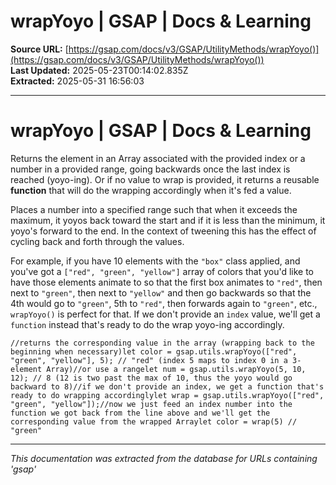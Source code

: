 # wrapYoyo | GSAP | Docs & Learning

**Source URL:** [https://gsap.com/docs/v3/GSAP/UtilityMethods/wrapYoyo()](https://gsap.com/docs/v3/GSAP/UtilityMethods/wrapYoyo())  
**Last Updated:** 2025-05-23T00:14:02.835Z  
**Extracted:** 2025-05-31 16:56:03

---

# wrapYoyo | GSAP | Docs & Learning

Returns the element in an Array associated with the provided index or a number in a provided range, going backwards once the last index is reached (yoyo-ing). Or if no value to wrap is provided, it returns a reusable **function** that will do the wrapping accordingly when it's fed a value.

Places a number into a specified range such that when it exceeds the maximum, it yoyos back toward the start and if it is less than the minimum, it yoyo's forward to the end. In the context of tweening this has the effect of cycling back and forth through the values.

For example, if you have 10 elements with the `"box"` class applied, and you've got a `["red", "green", "yellow"]` array of colors that you'd like to have those elements animate to so that the first box animates to `"red"`, then next to `"green"`, then next to `"yellow"` and then go backwards so that the 4th would go to `"green"`, 5th to `"red"`, then forwards again to `"green"`, etc., `wrapYoyo()` is perfect for that. If we don't provide an `index` value, we'll get a `function` instead that's ready to do the wrap yoyo-ing accordingly.

```
//returns the corresponding value in the array (wrapping back to the beginning when necessary)let color = gsap.utils.wrapYoyo(["red", "green", "yellow"], 5); // "red" (index 5 maps to index 0 in a 3-element Array)//or use a rangelet num = gsap.utils.wrapYoyo(5, 10, 12); // 8 (12 is two past the max of 10, thus the yoyo would go backward to 8)//if we don't provide an index, we get a function that's ready to do wrapping accordinglylet wrap = gsap.utils.wrapYoyo(["red", "green", "yellow"]);//now we just feed an index number into the function we got back from the line above and we'll get the corresponding value from the wrapped Arraylet color = wrap(5) // "green"
```

---

*This documentation was extracted from the database for URLs containing 'gsap'*
